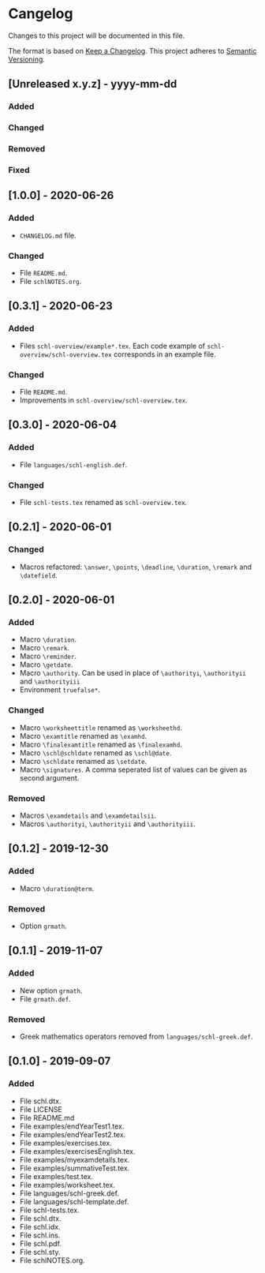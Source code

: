 <!-- -------------------------------------------------------------- -->
<!--							schl							    -->
<!-- A XeLateX package for typesetting classroom related documents. -->
<!-- -------------------------------------------------------------- -->
# Cangelog
Changes to this project will be documented in this file.

The format is based on [Keep a Changelog](https://keepachangelog.com/en/1.0.0/).
This project adheres to [Semantic Versioning](https://semver.org/spec/v2.0.0.html).

## [Unreleased x.y.z] - yyyy-mm-dd
### Added
### Changed
### Removed
### Fixed

## [1.0.0] - 2020-06-26
### Added
- `CHANGELOG.md` file.
### Changed
- File `README.md`.
- File `schlNOTES.org`.

## [0.3.1] - 2020-06-23
### Added
- Files `schl-overview/example*.tex`. Each code example  of 
`schl-overview/schl-overview.tex` corresponds in an example file.
### Changed
- File `README.md`.
- Improvements in `schl-overview/schl-overview.tex`.

## [0.3.0] - 2020-06-04
### Added
- File `languages/schl-english.def`. 
### Changed
- File `schl-tests.tex` renamed as `schl-overview.tex`.

## [0.2.1] - 2020-06-01
### Changed
- Macros refactored: `\answer`, `\points`, `\deadline`, `\duration`, 
`\remark` and `\datefield`.

## [0.2.0] - 2020-06-01
### Added
- Macro `\duration`.
- Macro `\remark`.
- Macro `\reminder`.
- Macro `\getdate`.
- Macro `\authority`. Can be used in place of `\authorityi`, `\authorityii` 
and `\authorityiii`
- Environment `truefalse*`.
### Changed
- Macro `\worksheettitle` renamed as `\worksheethd`.
- Macro `\examtitle` renamed as `\examhd`.
- Macro `\finalexamtitle` renamed as `\finalexamhd`.
- Macro `\schl@schldate` renamed as `\schl@date`.
- Macro `\schldate` renamed as `\setdate`.
- Macro `\signatures`. A comma seperated list of values can be given as second argument.
### Removed
- Macros `\examdetails` and `\examdetailsii`.
- Macros `\authorityi`, `\authorityii` and `\authorityiii`.


## [0.1.2] - 2019-12-30
### Added
- Macro `\duration@term`.
### Removed
- Option `grmath`.

## [0.1.1] - 2019-11-07
### Added
- New option `grmath`.
- File `grmath.def`.
### Removed
- Greek mathematics operators removed from `languages/schl-greek.def`.

## [0.1.0] - 2019-09-07
### Added
- File schl.dtx.
- File LICENSE
- File README.md
- File examples/endYearTest1.tex.
- File examples/endYearTest2.tex.
- File examples/exercises.tex.
- File examples/exercisesEnglish.tex.
- File examples/myexamdetails.tex.
- File examples/summativeTest.tex.
- File examples/test.tex.
- File examples/worksheet.tex.
- File languages/schl-greek.def.
- File languages/schl-template.def.
- File schl-tests.tex.
- File schl.dtx.
- File schl.idx.
- File schl.ins.
- File schl.pdf.
- File schl.sty.
- File schlNOTES.org.

